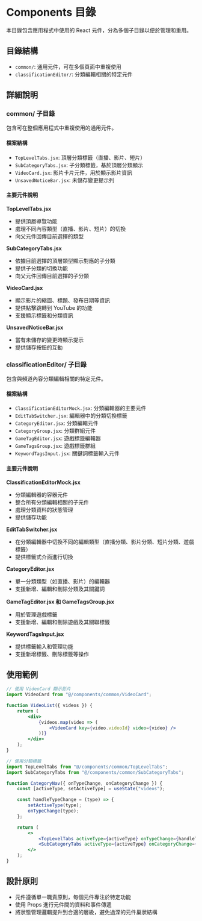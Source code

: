 # Components 目錄

本目錄包含應用程式中使用的 React 元件，分為多個子目錄以便於管理和重用。

## 目錄結構

- `common/`: 通用元件，可在多個頁面中重複使用
- `classificationEditor/`: 分類編輯相關的特定元件

## 詳細說明

### common/ 子目錄

包含可在整個應用程式中重複使用的通用元件。

#### 檔案結構
- `TopLevelTabs.jsx`: 頂層分類標籤（直播、影片、短片）
- `SubCategoryTabs.jsx`: 子分類標籤，基於頂層分類顯示
- `VideoCard.jsx`: 影片卡片元件，用於顯示影片資訊
- `UnsavedNoticeBar.jsx`: 未儲存變更提示列

#### 主要元件說明

**TopLevelTabs.jsx**
- 提供頂層導覽功能
- 處理不同內容類型（直播、影片、短片）的切換
- 向父元件回傳目前選擇的類型

**SubCategoryTabs.jsx**
- 依據目前選擇的頂層類型顯示對應的子分類
- 提供子分類的切換功能
- 向父元件回傳目前選擇的子分類

**VideoCard.jsx**
- 顯示影片的縮圖、標題、發布日期等資訊
- 提供點擊跳轉到 YouTube 的功能
- 支援顯示標籤和分類資訊

**UnsavedNoticeBar.jsx**
- 當有未儲存的變更時顯示提示
- 提供儲存按鈕的互動

### classificationEditor/ 子目錄

包含與頻道內容分類編輯相關的特定元件。

#### 檔案結構
- `ClassificationEditorMock.jsx`: 分類編輯器的主要元件
- `EditTabSwitcher.jsx`: 編輯器中的分類切換標籤
- `CategoryEditor.jsx`: 分類編輯元件
- `CategoryGroup.jsx`: 分類群組元件
- `GameTagEditor.jsx`: 遊戲標籤編輯器
- `GameTagsGroup.jsx`: 遊戲標籤群組
- `KeywordTagsInput.jsx`: 關鍵詞標籤輸入元件

#### 主要元件說明

**ClassificationEditorMock.jsx**
- 分類編輯器的容器元件
- 整合所有分類編輯相關的子元件
- 處理分類資料的狀態管理
- 提供儲存功能

**EditTabSwitcher.jsx**
- 在分類編輯器中切換不同的編輯類型（直播分類、影片分類、短片分類、遊戲標籤）
- 提供標籤式介面進行切換

**CategoryEditor.jsx**
- 單一分類類型（如直播、影片）的編輯器
- 支援新增、編輯和刪除分類及其關鍵詞

**GameTagEditor.jsx 和 GameTagsGroup.jsx**
- 用於管理遊戲標籤
- 支援新增、編輯和刪除遊戲及其關聯標籤

**KeywordTagsInput.jsx**
- 提供標籤輸入和管理功能
- 支援新增標籤、刪除標籤等操作

## 使用範例

```jsx
// 使用 VideoCard 顯示影片
import VideoCard from "@/components/common/VideoCard";

function VideoList({ videos }) {
    return (
        <div>
            {videos.map(video => (
                <VideoCard key={video.videoId} video={video} />
            ))}
        </div>
    );
}

// 使用分類標籤
import TopLevelTabs from "@/components/common/TopLevelTabs";
import SubCategoryTabs from "@/components/common/SubCategoryTabs";

function CategoryNav({ onTypeChange, onCategoryChange }) {
    const [activeType, setActiveType] = useState("videos");

    const handleTypeChange = (type) => {
        setActiveType(type);
        onTypeChange(type);
    };

    return (
        <>
            <TopLevelTabs activeType={activeType} onTypeChange={handleTypeChange} />
            <SubCategoryTabs activeType={activeType} onCategoryChange={onCategoryChange} />
        </>
    );
}
```

## 設計原則
- 元件遵循單一職責原則，每個元件專注於特定功能
- 使用 Props 進行元件間的資料和事件傳遞
- 將狀態管理邏輯提升到合適的層級，避免過深的元件巢狀結構